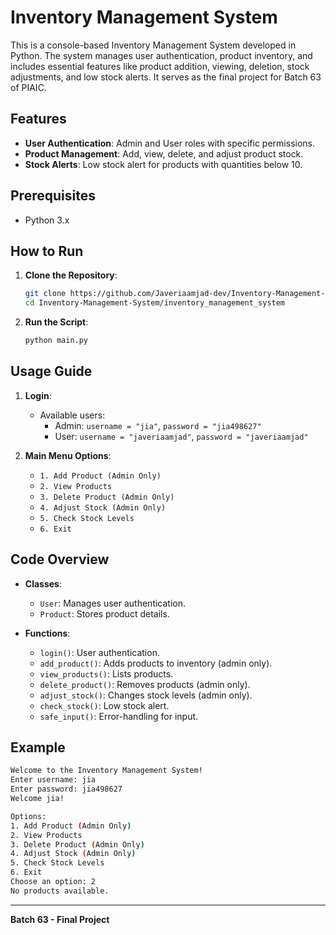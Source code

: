 # Inventory Management System

This is a console-based Inventory Management System developed in Python. The system manages user authentication, product inventory, and includes essential features like product addition, viewing, deletion, stock adjustments, and low stock alerts. It serves as the final project for Batch 63 of PIAIC.

## Features

- **User Authentication**: Admin and User roles with specific permissions.
- **Product Management**: Add, view, delete, and adjust product stock.
- **Stock Alerts**: Low stock alert for products with quantities below 10.

## Prerequisites

- Python 3.x

## How to Run

1. **Clone the Repository**:
   ```bash
   git clone https://github.com/Javeriaamjad-dev/Inventory-Management-System.git
   cd Inventory-Management-System/inventory_management_system
   ```

2. **Run the Script**:
   ```bash
   python main.py
   ```

## Usage Guide

1. **Login**:
   - Available users:
     - Admin: `username = "jia"`, `password = "jia498627"`
     - User: `username = "javeriaamjad"`, `password = "javeriaamjad"`

2. **Main Menu Options**:
   - `1. Add Product (Admin Only)`
   - `2. View Products`
   - `3. Delete Product (Admin Only)`
   - `4. Adjust Stock (Admin Only)`
   - `5. Check Stock Levels`
   - `6. Exit`

## Code Overview

- **Classes**:
  - `User`: Manages user authentication.
  - `Product`: Stores product details.

- **Functions**:
  - `login()`: User authentication.
  - `add_product()`: Adds products to inventory (admin only).
  - `view_products()`: Lists products.
  - `delete_product()`: Removes products (admin only).
  - `adjust_stock()`: Changes stock levels (admin only).
  - `check_stock()`: Low stock alert.
  - `safe_input()`: Error-handling for input.

## Example

```bash
Welcome to the Inventory Management System!
Enter username: jia
Enter password: jia498627
Welcome jia!

Options:
1. Add Product (Admin Only)
2. View Products
3. Delete Product (Admin Only)
4. Adjust Stock (Admin Only)
5. Check Stock Levels
6. Exit
Choose an option: 2
No products available.
```

---

**Batch 63 - Final Project**
```
